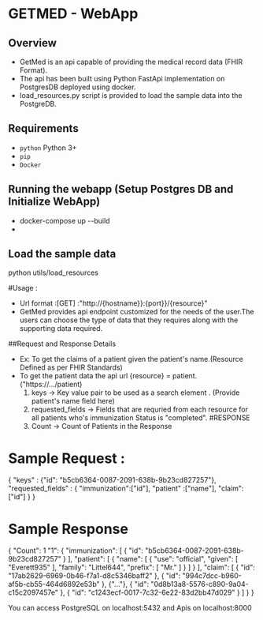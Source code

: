 # GETMED - WebApp


## Overview
  * GetMed is an api capable of providing the medical record data (FHIR Format).
  * The api has been built using Python FastApi implementation on PostgresDB deployed using docker.
  * load_resources.py script is provided to load the sample data into the PostgreDB.
  

## Requirements

* `python` Python 3+
* `pip` 
* `Docker`

## Running the webapp  (Setup Postgres DB and Initialize WebApp)
* docker-compose up --build 
* 
## Load the sample data
python utils/load_resources



#Usage :
 * Url format :[GET] :"http://{hostname}}:{port}}/{resource}"
 * GetMed provides api endpoint customized for the needs of the user.The users can choose the type of data that they requires along with the supporting data required.

##Request and Response Details
 * Ex: To get the claims of a patient given the patient's name.(Resource Defined as per FHIR Standards)
 * To get the patient data the api url {resource} = patient. ("https://.../patient)
   1. keys -> Key value pair to be used as a search element . (Provide patient's name field here)
   2. requested_fields -> Fields that are requried from each resource for all patients who's immunization Status is "completed". 
   #RESPONSE
   1. Count -> Count of Patients in the Response

 
# Sample Request :
{
"keys" : {"id": "b5cb6364-0087-2091-638b-9b23cd827257"},
"requested_fields" : { "immunization":["id"],
                        "patient" :["name"],
                        "claim":["id"]
                      }
}
# Sample Response 
{
    "Count": 1
    "1": {
        "immunization": [
            {
                "id": "b5cb6364-0087-2091-638b-9b23cd827257"
            }
        ],
        "patient": [
            {
                "name": [
                    {
                        "use": "official",
                        "given": [
                            "Everett935"
                        ],
                        "family": "Littel644",
                        "prefix": [
                            "Mr."
                        ]
                    }
                ]
            }
        ],
        "claim": [
            {
                "id": "17ab2629-6969-0b46-f7a1-d8c5346baff2"
            },
            {
                "id": "994c7dcc-b960-af5b-cb55-464d6892e53b"
            },
            {"..."},
            {
                "id": "0d8b13a8-5576-c890-9a04-c15c2097457e"
            },
            {
                "id": "c1243ecf-0017-7c32-6e22-83d2bb47d029"
            }
        ]
    }
}


You can access PostgreSQL on localhost:5432 and Apis on localhost:8000
